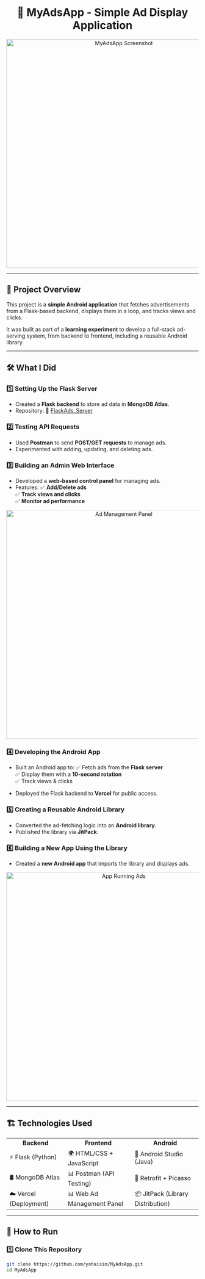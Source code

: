 <h1 align="center">📢 MyAdsApp - Simple Ad Display Application</h1>

<p align="center">
  <img src="https://your-image-link-here.jpg" width="600" alt="MyAdsApp Screenshot">
</p>

---

## 📌 Project Overview

This project is a **simple Android application** that fetches advertisements from a Flask-based backend, displays them in a loop, and tracks views and clicks.  

It was built as part of a **learning experiment** to develop a full-stack ad-serving system, from backend to frontend, including a reusable Android library.

---

## 🛠️ What I Did  

### 1️⃣ **Setting Up the Flask Server**
- Created a **Flask backend** to store ad data in **MongoDB Atlas**.
- Repository: 🔗 [FlaskAds_Server](https://github.com/yohaisim/FlaskAds_Server)
  
### 2️⃣ **Testing API Requests**
- Used **Postman** to send **POST/GET requests** to manage ads.  
- Experimented with adding, updating, and deleting ads.  

### 3️⃣ **Building an Admin Web Interface**
- Developed a **web-based control panel** for managing ads.  
- Features:
  ✅ **Add/Delete ads**  
  ✅ **Track views and clicks**  
  ✅ **Monitor ad performance**  

<p align="center">
  <img src="https://i.postimg.cc/gkB83tH6/2025-02-02-122026.png" width="600" alt="Ad Management Panel">
</p>

### 4️⃣ **Developing the Android App**
- Built an Android app to:
  ✅ Fetch ads from the **Flask server**  
  ✅ Display them with a **10-second rotation**  
  ✅ Track views & clicks  

- Deployed the Flask backend to **Vercel** for public access.

### 5️⃣ **Creating a Reusable Android Library**
- Converted the ad-fetching logic into an **Android library**.
- Published the library via **JitPack**.

### 6️⃣ **Building a New App Using the Library**
- Created a **new Android app** that imports the library and displays ads.

<p align="center">
  <img src="https://your-image-link-here.jpg" width="600" alt="App Running Ads">
</p>

---

## 🏗️ Technologies Used  

<table align="center">
  <tr>
    <td align="center"><strong>Backend</strong></td>
    <td align="center"><strong>Frontend</strong></td>
    <td align="center"><strong>Android</strong></td>
  </tr>
  <tr>
    <td>⚡ Flask (Python)</td>
    <td>🌍 HTML/CSS + JavaScript</td>
    <td>📱 Android Studio (Java)</td>
  </tr>
  <tr>
    <td>🛢 MongoDB Atlas</td>
    <td>📊 Postman (API Testing)</td>
    <td>🔄 Retrofit + Picasso</td>
  </tr>
  <tr>
    <td>☁️ Vercel (Deployment)</td>
    <td>📊 Web Ad Management Panel</td>
    <td>📦 JitPack (Library Distribution)</td>
  </tr>
</table>

---

## 🚀 How to Run  

### 1️⃣ **Clone This Repository**
```bash
git clone https://github.com/yohaisim/MyAdsApp.git
cd MyAdsApp
